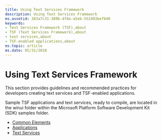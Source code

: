 ```yaml
---
title: Using Text Services Framework
description: Using Text Services Framework
ms.assetid: 383a7c31-389b-4f8a-a5eb-552493bef640
keywords:
- Text Services Framework (TSF),about
- TSF (Text Services Framework),about
- text services,about
- TSF-enabled applications,about
ms.topic: article
ms.date: 05/31/2018
---
```


# Using Text Services Framework

This section provides guidelines and recommended practices for developers creating text services and TSF-enabled applications.

Sample TSF applications and text services, ready to compile, are located in the winui folder within the Microsoft Platform Software Development Kit (SDK) samples folder.

-   [Common Elements](common-elements.md)
-   [Applications](applications.md)
-   [Text Services](text-services.md)

 

 




